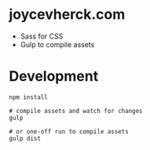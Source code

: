 # joycevherck.com

* Sass for CSS
* Gulp to compile assets

# Development

    npm install

    # compile assets and watch for changes
    gulp

    # or one-off run to compile assets
    gulp dist
